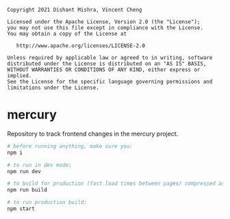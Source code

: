 
    Copyright 2021 Dishant Mishra, Vincent Cheng

    Licensed under the Apache License, Version 2.0 (the "License");
    you may not use this file except in compliance with the License.
    You may obtain a copy of the License at

       http://www.apache.org/licenses/LICENSE-2.0

    Unless required by applicable law or agreed to in writing, software
    distributed under the License is distributed on an "AS IS" BASIS,
    WITHOUT WARRANTIES OR CONDITIONS OF ANY KIND, either express or implied.
    See the License for the specific language governing permissions and
    limitations under the License.

# mercury
Repository to track frontend changes in the mercury project.

```bash
# before running anything, make sure you:
npm i

# to run in dev mode:
npm run dev

# to build for production (fast load times between pages/ compressed assets):
npm run build

# to run production build:
npm start
```